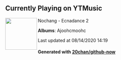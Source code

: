 ## Currently Playing on YTMusic

[<img align="left" width="100" src="https://lh3.googleusercontent.com/LuV1kYhjbfwvzaFojNBCb_IFdSg8GJEQfgeMER3Df4Lyos1snLirSIT870IcE2RyF9crVBQt8bw2VCBX">](https://music.youtube.com/channel/UC3NFM7nvnZEmSItn687o1NA)

Nochang - Ecnadance 2

**Albums**: Ajoohcmoohc

Last updated at 08/14/2020 14:19

#### Generated with [20chan/github-now](https://github.com/20chan/github-now)


<!--
**20chan/20chan** is a ✨ _special_ ✨ repository because its `README.md` (this file) appears on your GitHub profile.

Here are some ideas to get you started:

- 🔭 I’m currently working on ...
- 🌱 I’m currently learning ...
- 👯 I’m looking to collaborate on ...
- 🤔 I’m looking for help with ...
- 💬 Ask me about ...
- 📫 How to reach me: ...
- 😄 Pronouns: ...
- ⚡ Fun fact: ...
-->

